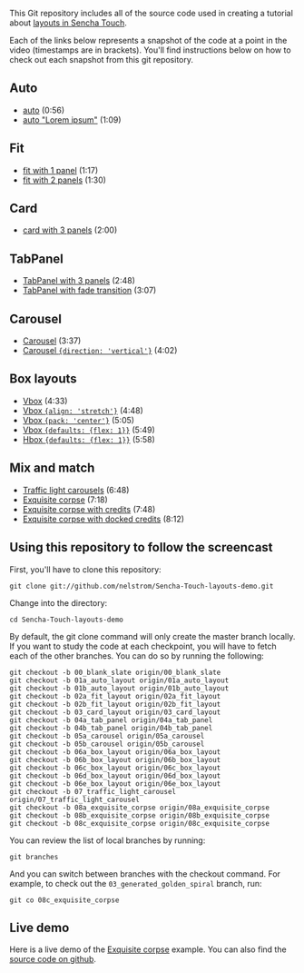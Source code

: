 This Git repository includes all of the source code used in creating a tutorial about [layouts in Sencha Touch][tutorial].

Each of the links below represents a snapshot of the code at a point in the video (timestamps are in brackets). You'll find instructions below on how to check out each snapshot from this git repository.

## Auto

* [auto][01a] (0:56)
* [auto "Lorem ipsum"][01b] (1:09)

## Fit

* [fit with 1 panel][02a] (1:17)
* [fit with 2 panels][02b] (1:30)

## Card

* [card with 3 panels][03] (2:00)

## TabPanel

* [TabPanel with 3 panels][04a] (2:48)
* [TabPanel with fade transition][04b] (3:07)

## Carousel

* [Carousel][05a] (3:37)
* [Carousel `{direction: 'vertical'}`][05b] (4:02)

## Box layouts

* [Vbox][06a] (4:33)
* [Vbox `{align: 'stretch'}`][06b] (4:48)
* [Vbox `{pack: 'center'}`][06c] (5:05)
* [Vbox `{defaults: {flex: 1}}`][06d] (5:49)
* [Hbox `{defaults: {flex: 1}}`][06e] (5:58)

## Mix and match

* [Traffic light carousels][07] (6:48)
* [Exquisite corpse][08a] (7:18)
* [Exquisite corpse with credits][08b] (7:48)
* [Exquisite corpse with docked credits][08c] (8:12)

## Using this repository to follow the screencast

First, you'll have to clone this repository:

    git clone git://github.com/nelstrom/Sencha-Touch-layouts-demo.git

Change into the directory:

    cd Sencha-Touch-layouts-demo

By default, the git clone command will only create the master branch locally. If you want to study the code at each checkpoint, you will have to fetch each of the other branches. You can do so by running the following:

    git checkout -b 00_blank_slate origin/00_blank_slate
    git checkout -b 01a_auto_layout origin/01a_auto_layout
    git checkout -b 01b_auto_layout origin/01b_auto_layout
    git checkout -b 02a_fit_layout origin/02a_fit_layout
    git checkout -b 02b_fit_layout origin/02b_fit_layout
    git checkout -b 03_card_layout origin/03_card_layout
    git checkout -b 04a_tab_panel origin/04a_tab_panel
    git checkout -b 04b_tab_panel origin/04b_tab_panel
    git checkout -b 05a_carousel origin/05a_carousel
    git checkout -b 05b_carousel origin/05b_carousel
    git checkout -b 06a_box_layout origin/06a_box_layout
    git checkout -b 06b_box_layout origin/06b_box_layout
    git checkout -b 06c_box_layout origin/06c_box_layout
    git checkout -b 06d_box_layout origin/06d_box_layout
    git checkout -b 06e_box_layout origin/06e_box_layout
    git checkout -b 07_traffic_light_carousel origin/07_traffic_light_carousel
    git checkout -b 08a_exquisite_corpse origin/08a_exquisite_corpse
    git checkout -b 08b_exquisite_corpse origin/08b_exquisite_corpse
    git checkout -b 08c_exquisite_corpse origin/08c_exquisite_corpse

You can review the list of local branches by running:

    git branches

And you can switch between branches with the checkout command. For example, to check out the `03_generated_golden_spiral` branch, run:

    git co 08c_exquisite_corpse

## Live demo

Here is a live demo of the [Exquisite corpse][corpse] example. You can also find the [source code on github][gitcorpse].

[tutorial]: http://vimeo.com/15888504
[corpse]: http://exquisite-corpse.heroku.com
[gitcorpse]: https://github.com/nelstrom/Exquisite-corpse

[00]:  https://github.com/nelstrom/Sencha-Touch-layouts-demo/tree/00_blank_slate
[01a]: https://github.com/nelstrom/Sencha-Touch-layouts-demo/tree/01a_auto_layout
[01b]: https://github.com/nelstrom/Sencha-Touch-layouts-demo/tree/01b_auto_layout
[02a]: https://github.com/nelstrom/Sencha-Touch-layouts-demo/tree/02a_fit_layout
[02b]: https://github.com/nelstrom/Sencha-Touch-layouts-demo/tree/02b_fit_layout
[03]:  https://github.com/nelstrom/Sencha-Touch-layouts-demo/tree/03_card_layout
[04a]: https://github.com/nelstrom/Sencha-Touch-layouts-demo/tree/04a_tab_panel
[04b]: https://github.com/nelstrom/Sencha-Touch-layouts-demo/tree/04b_tab_panel
[05a]: https://github.com/nelstrom/Sencha-Touch-layouts-demo/tree/05a_carousel
[05b]: https://github.com/nelstrom/Sencha-Touch-layouts-demo/tree/05b_carousel
[06a]: https://github.com/nelstrom/Sencha-Touch-layouts-demo/tree/06a_box_layout
[06b]: https://github.com/nelstrom/Sencha-Touch-layouts-demo/tree/06b_box_layout
[06c]: https://github.com/nelstrom/Sencha-Touch-layouts-demo/tree/06c_box_layout
[06d]: https://github.com/nelstrom/Sencha-Touch-layouts-demo/tree/06d_box_layout
[06e]: https://github.com/nelstrom/Sencha-Touch-layouts-demo/tree/06e_box_layout
[07]:  https://github.com/nelstrom/Sencha-Touch-layouts-demo/tree/07_traffic_light_carousel
[08a]: https://github.com/nelstrom/Sencha-Touch-layouts-demo/tree/08a_exquisite_corpse
[08b]: https://github.com/nelstrom/Sencha-Touch-layouts-demo/tree/08b_exquisite_corpse
[08c]: https://github.com/nelstrom/Sencha-Touch-layouts-demo/tree/08c_exquisite_corpse
